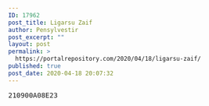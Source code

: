 ```yaml
---
ID: 17962
post_title: Ligarsu Zaif
author: Pensylvestir
post_excerpt: ""
layout: post
permalink: >
  https://portalrepository.com/2020/04/18/ligarsu-zaif/
published: true
post_date: 2020-04-18 20:07:32
---
```

<pre>210900A08E23</pre>